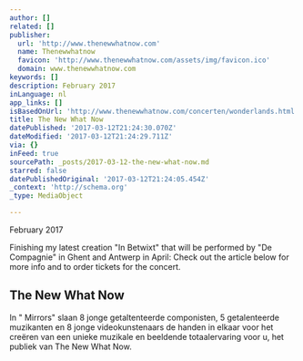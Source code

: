 ```yaml
---
author: []
related: []
publisher:
  url: 'http://www.thenewwhatnow.com'
  name: Thenewwhatnow
  favicon: 'http://www.thenewwhatnow.com/assets/img/favicon.ico'
  domain: www.thenewwhatnow.com
keywords: []
description: February 2017
inLanguage: nl
app_links: []
isBasedOnUrl: 'http://www.thenewwhatnow.com/concerten/wonderlands.html'
title: The New What Now
datePublished: '2017-03-12T21:24:30.070Z'
dateModified: '2017-03-12T21:24:29.711Z'
via: {}
inFeed: true
sourcePath: _posts/2017-03-12-the-new-what-now.md
starred: false
datePublishedOriginal: '2017-03-12T21:24:05.454Z'
_context: 'http://schema.org'
_type: MediaObject

---
```

February 2017

Finishing my latest creation "In Betwixt" that will be performed by "De Compagnie" in Ghent and Antwerp in April: Check out the article below for more info and to order tickets for the concert.

<article style=""><h1>The New What Now</h1><p>In " Mirrors" slaan 8 jonge getaltenteerde componisten, 5 getalenteerde muzikanten en 8 jonge videokunstenaars de handen in elkaar voor het creëren van een unieke muzikale en beeldende totaalervaring voor u, het publiek van The New What Now.</p></article>